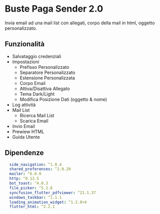 # Buste Paga Sender 2.0

Invia email ad una mail list con allegati, corpo della mail in html, oggetto personalizzato. 

## Funzionalità
- Salvataggio credenziali
- Impostazioni
  - Prefisso Personalizzato
  - Separatore Personalizzato
  - Estensione Personalizzata
  - Corpo Email
  - Attiva/Disattiva Allegato
  - Tema Dark/Light
  - Modifica Posizione Dati (oggetto & nome)
- Log attività
- Mail List 
  - Ricerca Mail List
  - Scarica Email
- Invio Email
- Prewiew HTML
- Guida Utente

## Dipendenze
```yaml  
  side_navigation: ^1.0.4
  shared_preferences: ^2.0.20
  mailer: ^6.0.0
  http: ^0.13.5
  bot_toast: ^4.0.3
  file_picker: ^5.2.6
  syncfusion_flutter_pdfviewer: ^21.1.37
  windows_taskbar: ^1.1.1
  loading_animation_widget: ^1.2.0+4
  flutter_html: ^2.2.1
```
